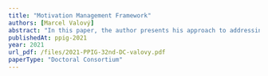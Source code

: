 ```yaml
---
title: "Motivation Management Framework"
authors: [Marcel Valový]
abstract: "In this paper, the author presents his approach to addressing the challenge of effective management of software professionals’ (SP) motivation, using the Self-determination theory. The paper illuminates the state of the art in the topics of personality and motivation research inside IS discipline and describes the essence of software engineering. The author then describes the methodological approach and presents his concept of the proposed Motivation Management Framework and its accompanying application."
publishedAt: ppig-2021
year: 2021
url_pdf: /files/2021-PPIG-32nd-DC-valovy.pdf
paperType: "Doctoral Consortium"
---
```

